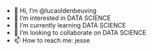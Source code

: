 - 👋 Hi, I’m @lucaoldenbeuving
- 👀 I’m interested in DATA SCIENCE
- 🌱 I’m currently learning DATA SCIENCE
- 💞️ I’m looking to collaborate on DATA SCIENCE
- 📫 How to reach me: jesse 


<!---
lucaoldenbeuving/lucaoldenbeuving is a ✨ special ✨ repository because its `README.md` (this file) appears on your GitHub profile.
You can click the Preview link to take a look at your changes.
--->
